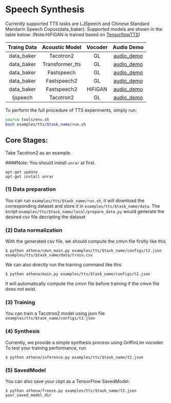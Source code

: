 # Speech Synthesis

Currently supported TTS tasks are LJSpeech and Chinese Standard Mandarin Speech Copus(data_baker). Supported models are shown in the table below:
(Note:HiFiGAN is trained based on [TensorflowTTS](https://github.com/TensorSpeech/TensorFlowTTS))

Traing Data | Acoustic Model | Vocoder|  Audio Demo
:---------: |:-------------: | :-------------:| :------------:
data_baker  |Tacotron2       | GL             |  [audio_demo](data_baker/audio_demo/)
data_baker  |Transformer_tts | GL             |  [audio_demo](data_baker/audio_demo/)
data_baker  |Fastspeech      | GL             |  [audio_demo](data_baker/audio_demo/)
data_baker  |Fastspeech2     | GL             |  [audio_demo](data_baker/audio_demo/)
data_baker  |Fastspeech2     | HiFiGAN        |  [audio_demo](data_baker/audio_demo/)
ljspeech    |Tacotron2       | GL             |  [audio_demo](ljspeech/audio_demo/)

To perform the full procedure of TTS experiments, simply run:
```bash
source tools/env.sh
bash examples/tts/$task_name/run.sh
```

## Core Stages:
Take Tacotron2 as an example. 

####Note: You should install ```unrar``` at first.
```shell
apt-get update
apt-get install unrar
```
### (1) Data preparation

You can run `examples/tts/$task_name/run.sh`, it will download the corresponding dataset and store it in `examples/tts/$task_name/data`. The script `examples/tts/$task_name/local/prepare_data.py` would generate the desired csv file decripting the dataset



### (2) Data normalization
With the generated csv file, we should compute the cmvn file firstly like this 
```
$ python athena/cmvn_main.py examples/tts/$task_name/configs/t2.json examples/tts/$task_name/data/train.csv
```
We can also directly run the training command like this 
```
$ python athena/main.py examples/tts/$task_name/configs/t2.json
```
It will automatically compute the cmvn file before training if the cmvn file does not exist.
### (3) Training
You can train a Tacotron2 model using json file `examples/tts/$task_name/configs/t2.json`

### (4) Synthesis
Currently, we provide a simple synthesis process using GriffinLim vocoder. To test your training performance, run
```
$ python athena/inference.py examples/tts/$task_name/t2.json
```

### (5) SavedModel
You can also save your ckpt as a TensorFlow SavedModel:
```
$ python athena/freeze.py examples/tts/$task_name/t2.json your_saved_model_dir
```

